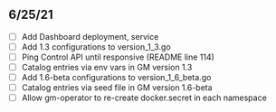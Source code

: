 ## 6/25/21

- [ ] Add Dashboard deployment, service
- [ ] Add 1.3 configurations to version_1_3.go
- [ ] Ping Control API until responsive (README line 114)
- [ ] Catalog entries via env vars in GM version 1.3
- [ ] Add 1.6-beta configurations to version_1_6_beta.go
- [ ] Catalog entries via seed file in GM version 1.6-beta
- [ ] Allow gm-operator to re-create docker.secret in each namespace
